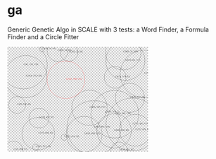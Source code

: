 # ga

Generic Genetic Algo in SCALE with 3 tests: a Word Finder, a Formula Finder and a Circle Fitter

![Alt text](/images/CircleFitter.png?raw=true "GA Circle Fitter")